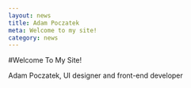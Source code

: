 ```yaml
---
layout: news
title: Adam Poczatek
meta: Welcome to my site!
category: news
---
```


#Welcome To My Site!

Adam Poczatek, UI designer and front-end developer